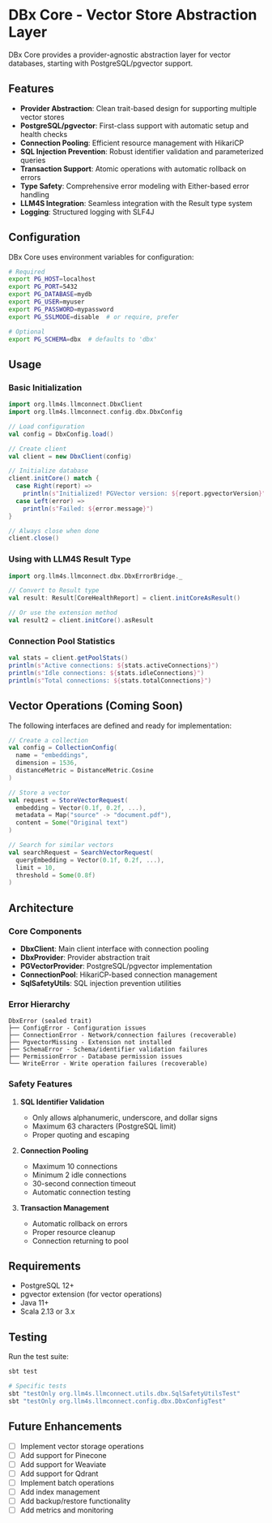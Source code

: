 # DBx Core - Vector Store Abstraction Layer

DBx Core provides a provider-agnostic abstraction layer for vector databases, starting with PostgreSQL/pgvector support.

## Features

- **Provider Abstraction**: Clean trait-based design for supporting multiple vector stores
- **PostgreSQL/pgvector**: First-class support with automatic setup and health checks
- **Connection Pooling**: Efficient resource management with HikariCP
- **SQL Injection Prevention**: Robust identifier validation and parameterized queries
- **Transaction Support**: Atomic operations with automatic rollback on errors
- **Type Safety**: Comprehensive error modeling with Either-based error handling
- **LLM4S Integration**: Seamless integration with the Result type system
- **Logging**: Structured logging with SLF4J

## Configuration

DBx Core uses environment variables for configuration:

```bash
# Required
export PG_HOST=localhost
export PG_PORT=5432
export PG_DATABASE=mydb
export PG_USER=myuser
export PG_PASSWORD=mypassword
export PG_SSLMODE=disable  # or require, prefer

# Optional
export PG_SCHEMA=dbx  # defaults to 'dbx'
```

## Usage

### Basic Initialization

```scala
import org.llm4s.llmconnect.DbxClient
import org.llm4s.llmconnect.config.dbx.DbxConfig

// Load configuration
val config = DbxConfig.load()

// Create client
val client = new DbxClient(config)

// Initialize database
client.initCore() match {
  case Right(report) =>
    println(s"Initialized! PGVector version: ${report.pgvectorVersion}")
  case Left(error) =>
    println(s"Failed: ${error.message}")
}

// Always close when done
client.close()
```

### Using with LLM4S Result Type

```scala
import org.llm4s.llmconnect.dbx.DbxErrorBridge._

// Convert to Result type
val result: Result[CoreHealthReport] = client.initCoreAsResult()

// Or use the extension method
val result2 = client.initCore().asResult
```

### Connection Pool Statistics

```scala
val stats = client.getPoolStats()
println(s"Active connections: ${stats.activeConnections}")
println(s"Idle connections: ${stats.idleConnections}")
println(s"Total connections: ${stats.totalConnections}")
```

## Vector Operations (Coming Soon)

The following interfaces are defined and ready for implementation:

```scala
// Create a collection
val config = CollectionConfig(
  name = "embeddings",
  dimension = 1536,
  distanceMetric = DistanceMetric.Cosine
)

// Store a vector
val request = StoreVectorRequest(
  embedding = Vector(0.1f, 0.2f, ...),
  metadata = Map("source" -> "document.pdf"),
  content = Some("Original text")
)

// Search for similar vectors
val searchRequest = SearchVectorRequest(
  queryEmbedding = Vector(0.1f, 0.2f, ...),
  limit = 10,
  threshold = Some(0.8f)
)
```

## Architecture

### Core Components

- **DbxClient**: Main client interface with connection pooling
- **DbxProvider**: Provider abstraction trait
- **PGVectorProvider**: PostgreSQL/pgvector implementation
- **ConnectionPool**: HikariCP-based connection management
- **SqlSafetyUtils**: SQL injection prevention utilities

### Error Hierarchy

```
DbxError (sealed trait)
├── ConfigError - Configuration issues
├── ConnectionError - Network/connection failures (recoverable)
├── PgvectorMissing - Extension not installed
├── SchemaError - Schema/identifier validation failures
├── PermissionError - Database permission issues
└── WriteError - Write operation failures (recoverable)
```

### Safety Features

1. **SQL Identifier Validation**
   - Only allows alphanumeric, underscore, and dollar signs
   - Maximum 63 characters (PostgreSQL limit)
   - Proper quoting and escaping

2. **Connection Pooling**
   - Maximum 10 connections
   - Minimum 2 idle connections
   - 30-second connection timeout
   - Automatic connection testing

3. **Transaction Management**
   - Automatic rollback on errors
   - Proper resource cleanup
   - Connection returning to pool

## Requirements

- PostgreSQL 12+
- pgvector extension (for vector operations)
- Java 11+
- Scala 2.13 or 3.x

## Testing

Run the test suite:

```bash
sbt test

# Specific tests
sbt "testOnly org.llm4s.llmconnect.utils.dbx.SqlSafetyUtilsTest"
sbt "testOnly org.llm4s.llmconnect.config.dbx.DbxConfigTest"
```

## Future Enhancements

- [ ] Implement vector storage operations
- [ ] Add support for Pinecone
- [ ] Add support for Weaviate
- [ ] Add support for Qdrant
- [ ] Implement batch operations
- [ ] Add index management
- [ ] Add backup/restore functionality
- [ ] Add metrics and monitoring
